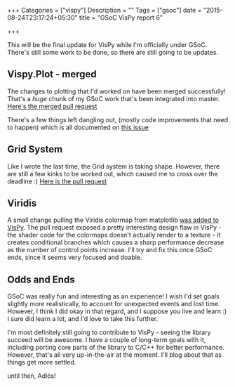 +++
Categories = ["vispy"]
Description = ""
Tags = ["gsoc"]
date = "2015-08-24T23:17:24+05:30"
title = "GSoC VisPy report 6"

+++

This will be the final update for VisPy while I'm officially under GSoC. There's still some work to be done, so there are still going to be updates. 

## Vispy.Plot - merged

The changes to plotting that I'd worked on have been merged successfully! That's a _huge_ chunk of my GSoC work that's been integrated into master.
[Here's the merged pull request](https://github.com/vispy/vispy/issues/1038)

There's a few things left dangling out, (mostly code improvements that need to happen) which is all documented on [this issue](https://github.com/vispy/vispy/issues/1053)

## Grid System

Like I wrote the last time, the Grid system is taking shape. However, there are still a few kinks to be worked out, which caused me to cross over
the deadline :) [Here is the pull request](https://github.com/vispy/vispy/pull/1049)

## Viridis

A small change pulling the Viridis colormap from matplotlib [was added to VisPy](https://github.com/vispy/vispy/pull/1044). The pull request
exposed a pretty interesting design flaw in VisPy - the shader code for the colormaps doesn't actually render to a texture - it creates
conditional branches which causes a sharp performance decrease as the number of control points increase. I'll try and fix this once GSoC ends,
since it seems very focused and doable.

## Odds and Ends

GSoC was really fun and interesting as an experience! I wish I'd set goals slightly more realistically, to account for unexpected events and lost time.
However, I think I did okay in that regard, and I suppose you live and learn :) I sure did learn a lot, and I'd love to take this further.

I'm most definitely still going to contribute to VisPy - seeing the library succeed will be awesome. I have a couple of long-term goals with it,
including porting core parts of the library to C/C++ for better performance. However, that's all very up-in-the-air at the moment. I'll blog about that
as things get more settled.

until then, Adiós!

